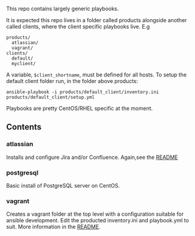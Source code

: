 This repo contains largely generic playbooks. 

It is expected this repo lives in a folder called products alongside another called clients, where the client specific playbooks live. E.g

```
products/
  atlassian/
  vagrant/
clients/
  default/
  myclient/
```

A variable, <code>$client_shortname</code>, must be defined for all hosts.
To setup the default client folder run, in the folder above products:

```
ansible-playbook -i products/default_client/inventory.ini products/default_client/setup.yml
```

Playbooks are pretty CentOS/RHEL specific at the moment.

Contents
--------

### atlassian
Installs and configure Jira and/or Confluence. Again,see the [README](products/atlassian/README.md)

### postgresql
Basic install of PostgreSQL server on CentOS. 

### vagrant

Creates a vagrant folder at the top level with a configuration suitable for ansible development. Edit the producted inventory.ini and playbook.yml to suit. More information in the [README](products/vagrant/README.md).

